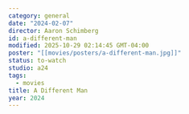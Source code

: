 ```yaml
---
category: general
date: "2024-02-07"
director: Aaron Schimberg
id: a-different-man
modified: 2025-10-29 02:14:45 GMT-04:00
poster: "[[movies/posters/a-different-man.jpg]]"
status: to-watch
studio: a24
tags:
  - movies
title: A Different Man
year: 2024
---
```

